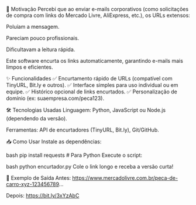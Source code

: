 📌 Motivação
Percebi que ao enviar e-mails corporativos (como solicitações de compra com links do Mercado Livre, AliExpress, etc.), os URLs extensos:

Poluíam a mensagem.

Pareciam pouco profissionais.

Dificultavam a leitura rápida.

Este software encurta os links automaticamente, garantindo e-mails mais limpos e eficientes.

✨ Funcionalidades
✅ Encurtamento rápido de URLs (compatível com TinyURL, Bit.ly e outros).
✅ Interface simples para uso individual ou em equipe.
✅ Histórico opcional de links encurtados.
✅ Personalização de domínio (ex: suaempresa.com/peca123).

🛠️ Tecnologias Usadas
Linguagem: Python, JavaScript ou Node.js (dependendo da versão).

Ferramentas: API de encurtadores (TinyURL, Bit.ly), Git/GitHub.

📥 Como Usar
Instale as dependências:

bash
pip install requests  # Para Python
Execute o script:

bash
python encurtador.py
Cole o link longo e receba a versão curta!

📩 Exemplo de Saída
Antes:
https://www.mercadolivre.com.br/peca-de-carro-xyz-123456789...

Depois:
https://bit.ly/3xYzAbC

